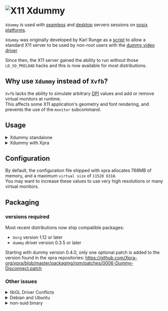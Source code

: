 # ![X11](../images/icons/X11.png) Xdummy

`Xdummy` is used with [seamless](./Seamless.md) and [desktop](./Start-Desktop.md) servers sessions on [posix platforms](https://github.com/Xpra-org/xpra/wiki/Platforms).

`Xdummy` was originally developed by Karl Runge as a [script](http://www.karlrunge.com/x11vnc/Xdummy) to allow a standard X11 server to be used by non-root users with the [dummy video driver](https://github.com/Xpra-org/xf86-video-dummy)

Since then, the X11 server gained the ability to run without those `LD_SO_PRELOAD` hacks and this is now available for most distributions.


## Why use `Xdummy` instead of `Xvfb`?

`Xvfb` lacks the ability to simulate arbitrary [DPI](../Features/DPI.md) values and add or remove virtual monitors at runtime.  
This affects some X11 application's geometry and font rendering, and prevents the use of the `monitor` subcommand.

## Usage
<details>
  <summary>Xdummy standalone</summary>

You can start a new display using the dummy driver without needing any special privileges (no root, no suid), you should specify your own log and config files:
```shell
Xorg -noreset +extension GLX +extension RANDR +extension RENDER \
     -logfile ./10.log -config /etc/xpra/xorg.conf :10
```
This is roughly equivallent to running `Xvfb :10`.  
You can find a sample configuration file for dummy here: [xorg.conf](https://github.com/Xpra-org/xpra/tree/master/fs/etc/xpra/xorg.conf).
</details>
<details>
  <summary>Xdummy with Xpra</summary>

With Xpra, this should have been configured automatically for you when installing -  this is not enabled on Debian or Ubuntu.  
You choose at [build time](../Build/README.md) whether or not to use `Xdummy` using the `--with[out]-Xdummy` build switch.  
If your packages do not enable `Xdummy` by default, you may be able to switch to it by modifying the `xvfb` value in `/etc/xpra/conf.d/55_server_x11.conf`, something like:
```
xvfb=Xorg -dpi 96 -noreset -nolisten tcp \
          +extension GLX +extension RANDR +extension RENDER \
          -logfile ${HOME}/.xpra/Xvfb-10.log -config ${HOME}/xorg.conf
```
The `-noreset` option is only needed if the window manager is not the first application started on the display, for example if you use the `--start-child=` option, or if you want the display to survive once the window manager exits - generally, this is a good idea since xpra could crash and when it exits cleanly via `xpra stop` it already takes care of shutting down the X11 server.
</details>


## Configuration

By default, the configuration file shipped with xpra allocates 768MB of memory, and a maximum `virtual size` of `11520 6318`.  
You may want to increase these values to use very high resolutions or many virtual monitors.


## Packaging

### versions required

Most recent distributions now ship compatible packages:
* `Xorg` version 1.12 or later
* `dummy` driver version 0.3.5 or later 

Starting with dummy version 0.4.0, only one optional patch is added to the version found in the xpra repositories: https://github.com/Xpra-org/xpra/blob/master/packaging/rpm/patches/0006-Dummy-Disconnect.patch

### Other issues

<details>
  <summary>libGL Driver Conflicts</summary>

With older distributions that do not use [libglvnd](https://github.com/NVIDIA/libglvnd), proprietary drivers usually install their own copy of `libGL` which conflicts with the use of software OpenGL rendering. You cannot use this GL library to render directly on `Xdummy` (or `Xvfb`).

The best way to deal with this is to use [VirtualGL](http://www.virtualgl.org/) to take advantage of the `OpenGL` acceleration provided by the graphics card, just run: `vglrun yourapplication`.

To make `vglrun` work properly with Nvidia proprietary drivers make sure to create `/etc/X11/xorg.conf` using `sudo nvidia-xconfig`.

The alternative is often to disable `OpenGL` altogether, more information here: [#580](https://github.com/Xpra-org/xpra/issues/580)
</details>

<details>
  <summary>Debian and Ubuntu</summary>

Debian and Ubuntu do weird things with their Xorg server which prevents it from running Xdummy (tty permission issues).  
Warning: this may also interfere with other sessions running on the same server when they should be completely isolated from each other.  
[Crashing other X11 sessions](https://github.com/Xpra-org/xpra/issues/2834) is a serious security issue, caused by Debian's packaging and still left unsolved after many years.

</details>

<details>
  <summary>non-suid binary</summary>

If you distribution ships the newer version but only installs a suid Xorg binary, Xpra should have installed the [xpra_Xdummy](https://github.com/Xpra-org/xpra/tree/master/fs/bin/xpra_Xdummy) wrapper script and configured xpra.conf to use it instead of the regular Xorg binary. 

This script executes `Xorg` via `ld-linux.so`, which takes care of stripping the suid bit.  
Some more exotic distributions have issues with non world-readable binaries which prevent this from working.
</details>
